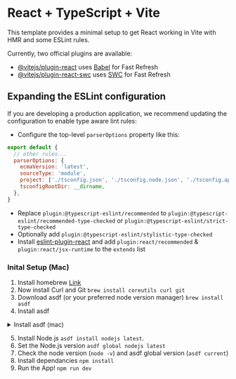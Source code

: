 # React + TypeScript + Vite

This template provides a minimal setup to get React working in Vite with HMR and some ESLint rules.

Currently, two official plugins are available:

- [@vitejs/plugin-react](https://github.com/vitejs/vite-plugin-react/blob/main/packages/plugin-react/README.md) uses [Babel](https://babeljs.io/) for Fast Refresh
- [@vitejs/plugin-react-swc](https://github.com/vitejs/vite-plugin-react-swc) uses [SWC](https://swc.rs/) for Fast Refresh

## Expanding the ESLint configuration

If you are developing a production application, we recommend updating the configuration to enable type aware lint rules:

- Configure the top-level `parserOptions` property like this:

```js
export default {
  // other rules...
  parserOptions: {
    ecmaVersion: 'latest',
    sourceType: 'module',
    project: ['./tsconfig.json', './tsconfig.node.json', './tsconfig.app.json'],
    tsconfigRootDir: __dirname,
  },
}
```

- Replace `plugin:@typescript-eslint/recommended` to `plugin:@typescript-eslint/recommended-type-checked` or `plugin:@typescript-eslint/strict-type-checked`
- Optionally add `plugin:@typescript-eslint/stylistic-type-checked`
- Install [eslint-plugin-react](https://github.com/jsx-eslint/eslint-plugin-react) and add `plugin:react/recommended` & `plugin:react/jsx-runtime` to the `extends` list

### Inital Setup (Mac)
1. Install homebrew [Link](https://brew.sh/)
2. Now install Curl and Git `brew install coreutils curl git`
3. Download asdf (or your preferred node version manager) `brew install asdf`
4. Install asdf
<details>
<summary>Install asdf (mac)</summary>
Note: If using macOS Catalina or newer, the default shell has changed to ZSH.

[Link](https://asdf-vm.com/guide/getting-started.html)

**ZSH & Homebrew Installation**: `echo -e "\n. $(brew --prefix asdf)/libexec/asdf.sh" >> ${ZDOTDIR:-~}/.zshrc`
</details>

5. Install Node.js `asdf install nodejs latest`.
6. Set the Node.js version `asdf global nodejs latest`
7. Check the node version (`node -v`) and asdf global version (`asdf current`)
8. Install dependancies `npm install`
9. Run the App! `npm run dev`


